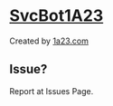 # [SvcBot1A23](http://telegram.me/svcbot1a23)
Created by [1a23.com](http://telegram.me/blueset)

## Issue?
Report at Issues Page.